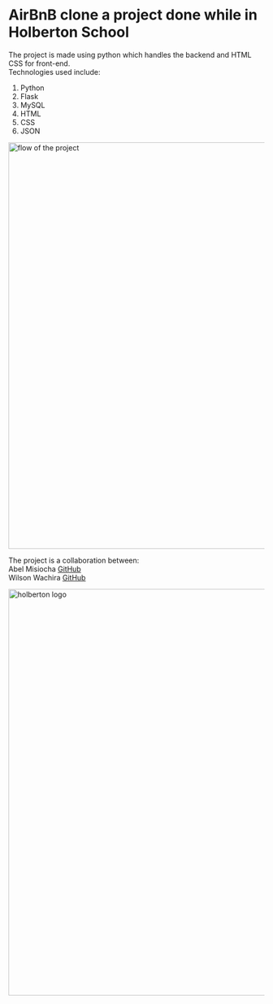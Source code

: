 # AirBnB clone a project done while in Holberton School

The project is made using python which handles the backend and HTML CSS for front-end.\
Technologies used include:
1. Python
2. Flask
3. MySQL
4. HTML
5. CSS
6. JSON

<img src="https://s3.amazonaws.com/alx-intranet.hbtn.io/uploads/medias/2018/6/815046647d23428a14ca.png?X-Amz-Algorithm=AWS4-HMAC-SHA256&X-Amz-Credential=AKIARDDGGGOUSBVO6H7D%2F20221122%2Fus-east-1%2Fs3%2Faws4_request&X-Amz-Date=20221122T145815Z&X-Amz-Expires=86400&X-Amz-SignedHeaders=host&X-Amz-Signature=420ef48b01ad2d996342c4a135aef1b00e8b9920445cbc073695ed001f4e3a7a" alt="flow of the project" width="800px">

The project is a collaboration between: \
Abel Misiocha [GitHub](https://github.com/coddedwells)\
Wilson Wachira [GitHub](https://github.com/wachira141/)

<img src="https://s3.amazonaws.com/alx-intranet.hbtn.io/uploads/medias/2018/6/65f4a1dd9c51265f49d0.png?X-Amz-Algorithm=AWS4-HMAC-SHA256&X-Amz-Credential=AKIARDDGGGOUSBVO6H7D%2F20221122%2Fus-east-1%2Fs3%2Faws4_request&X-Amz-Date=20221122T145815Z&X-Amz-Expires=86400&X-Amz-SignedHeaders=host&X-Amz-Signature=db2404b2334d39df39c0c048269180b0945f2dac456b56364bae47c6b351859f" alt="holberton logo" width="800px">

